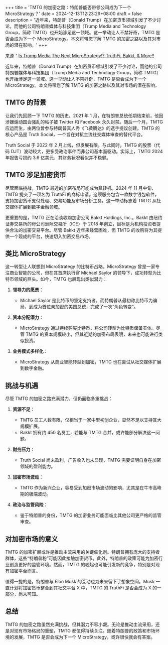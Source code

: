 +++
title = 'TMTG 的加密之路：特朗普能否带领公司成为下一个 MicroStrategy？'
date = 2024-12-13T12:23:29+08:00
draft = false
description = '近年来，特朗普（Donald Trump）在加密货币领域引发了不少讨论，而他的公司特朗普媒体与科技集团（Trump Media and Technology Group，简称 TMTG）也开始涉足这一领域。这一举动让人不禁好奇，TMTG 是否会成为下一个 MicroStrategy。本文将带您了解 TMTG 的加密之路以及其对市场的潜在影响。'
+++

来源：[Is Trump Media The Next MicroStrategy!? TruthFi, Bakkt, & More!!](https://www.youtube.com/watch?v=c2-Gf473kmQ)

近年来，特朗普（Donald Trump）在加密货币领域引发了不少讨论，而他的公司特朗普媒体与科技集团（Trump Media and Technology Group，简称 TMTG）也开始涉足这一领域。这一举动让人不禁好奇，TMTG 是否会成为下一个 MicroStrategy。本文将带您了解 TMTG 的加密之路以及其对市场的潜在影响。

## TMTG 的背景

让我们先回顾一下 TMTG 的历史。2021 年 1 月，在特朗普总统任期结束前，他因涉嫌煽动国会骚乱的帖子被 Twitter 和 Facebook 永久封禁。随后一个月，TMTG 应运而生，由两位曾参与特朗普真人秀《飞黄腾达》的选手提议创建。TMTG 的核心产品是 Truth Social，一个旨在对抗主流社交媒体审查的替代平台。

Truth Social 于 2022 年 2 月上线，但发展有限。与此同时，TMTG 的股票（代码 DJT）波动较大，更多受政治事件而非公司基本面驱动。实际上，TMTG 2024 年报告亏损约 3.6 亿美元，其财务状况看似并不稳健。

## TMTG 涉足加密货币

尽管面临挑战，TMTG 最近的加密布局可能成为其转机。2024 年 11 月中旬，TMTG 提交了一项名为 TruthFi 的商标申请。这项服务包含一款数字钱包软件，支持加密货币支付处理、交易功能及市场分析工具。这一举动标志着 TMTG 从社交媒体扩展到数字金融领域。

更重要的是，TMTG 正在洽谈收购加密公司 Bakkt Holdings, Inc.。Bakkt 由纽约证券交易所的母公司洲际交易所（ICE）于 2018 年创立，目标是为机构投资者提供合法的加密交易平台。尽管 Bakkt 近年来经营困难，但 TMTG 的收购将为其提供一个现成的平台，快速切入加密交易市场。

## 类比 MicroStrategy

这一转型让人联想到 MicroStrategy 的比特币战略。MicroStrategy 曾是一家专注商业智能的公司，但在其首席执行官 Michael Saylor 的领导下，成功转型为比特币领域的巨头。如今，TMTG 也展现出类似潜力：

1. **领导力的愿景**：
   - Michael Saylor 是比特币的坚定支持者，而特朗普从最初称比特币为骗局，到成为首位亲加密的美国总统，完成了一次“角色转变”。

2. **资本分配潜力**：
   - MicroStrategy 通过持续购买比特币，将公司转型为比特币储备实体。尽管 TMTG 的资本规模较小，但其近期的加密布局表明，未来也可能进行类似投资。

3. **业务模式多样化**：
   - MicroStrategy 从商业智能转型到加密，TMTG 也在尝试从社交媒体扩展到数字金融。

## 挑战与机遇

尽管 TMTG 的加密之路充满潜力，但仍面临多重挑战：

1. **资源不足**：
   - TMTG 员工人数有限，仅相当于一家中型初创企业，显然不足以支持其大规模扩展。
   - Bakkt 拥有约 450 名员工，若能与 TMTG 合并，或许能部分解决这一问题。

2. **财务压力**：
   - Truth Social 尚未盈利，广告收入也未显现，TMTG 需要证明自身在加密领域的盈利能力。

3. **加密市场波动**：
   - TMTG 作为新兴企业，容易受到加密市场波动的影响，尤其是在牛市高峰期的极端波动。

4. **政治与监管风险**：
   - 鉴于特朗普的身份，TMTG 的加密业务可能面临比其他公司更严格的监管审查。

## 对加密市场的意义

TMTG 的加密扩展或许是推动主流采用的关键催化剂。特朗普拥有庞大的支持者群体，这些“特朗普粉”可能因此接触加密货币。此外，特朗普的政策可能为加密行业创造更好的监管环境。然而，TMTG 的崛起也可能引发新的竞争，特别是对现有加密平台而言。

值得一提的是，特朗普与 Elon Musk 的互动也为未来留下了想象空间。Musk 一直计划将加密货币整合到其社交平台 X 中，TMTG 的 TruthFi 是否会成为 X 的一部分，尚未可知。

## 总结

TMTG 的加密之路虽然充满挑战，但其潜力不容小觑。无论是推动主流采用，还是对现有市场格局的重塑，TMTG 都值得持续关注。随着特朗普的政策和市场环境的发展，TMTG 是否会成为下一个 MicroStrategy，或许很快就会有答案。


